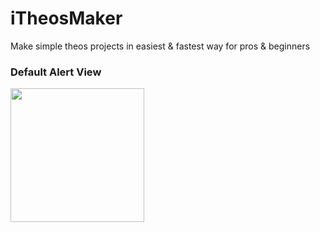 # iTheosMaker
Make simple theos projects in easiest &amp; fastest way for pros &amp; beginners 

### Default Alert View

<img src="https://raw.githubusercontent.com/crazymind90/iTheosMaker/master/ScreenShot.png" width="214"/> 
<img src="https://raw.githubusercontent.com/crazymind90
